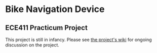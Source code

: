 # Bike Navigation Device
## ECE411 Practicum Project
This project is still in infancy. Please see [the project's wiki](https://github.com/htylo/ece411/wiki) for ongoing discussion on the project.

